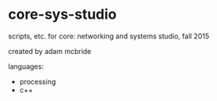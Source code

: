 # core-sys-studio

scripts, etc. for core: networking and systems studio, fall 2015

created by adam mcbride


languages:

- processing
- c++

